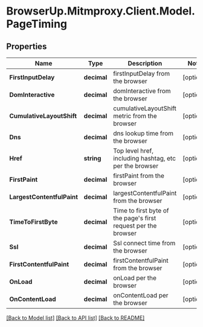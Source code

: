 # BrowserUp.Mitmproxy.Client.Model.PageTiming

## Properties

Name | Type | Description | Notes
------------ | ------------- | ------------- | -------------
**FirstInputDelay** | **decimal** | firstInputDelay from the browser | [optional] 
**DomInteractive** | **decimal** | domInteractive from the browser | [optional] 
**CumulativeLayoutShift** | **decimal** | cumulativeLayoutShift metric from the browser | [optional] 
**Dns** | **decimal** | dns lookup time from the browser | [optional] 
**Href** | **string** | Top level href, including hashtag, etc per the browser | [optional] 
**FirstPaint** | **decimal** | firstPaint from the browser | [optional] 
**LargestContentfulPaint** | **decimal** | largestContentfulPaint from the browser | [optional] 
**TimeToFirstByte** | **decimal** | Time to first byte of the page&#39;s first request per the browser | [optional] 
**Ssl** | **decimal** | Ssl connect time from the browser | [optional] 
**FirstContentfulPaint** | **decimal** | firstContentfulPaint from the browser | [optional] 
**OnLoad** | **decimal** | onLoad per the browser | [optional] 
**OnContentLoad** | **decimal** | onContentLoad per the browser | [optional] 

[[Back to Model list]](../README.md#documentation-for-models) [[Back to API list]](../README.md#documentation-for-api-endpoints) [[Back to README]](../README.md)

